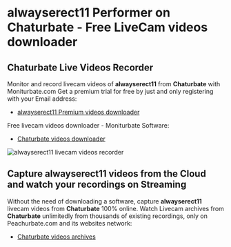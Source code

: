 # alwayserect11 Performer on Chaturbate - Free LiveCam videos downloader

## Chaturbate Live Videos Recorder

Monitor and record livecam videos of **alwayserect11** from **Chaturbate** with Moniturbate.com
Get a premium trial for free by just and only registering with your Email address:
* [alwayserect11 Premium videos downloader](https://moniturbate.com/request-demo-licence-key.html)

Free livecam videos downloader - Moniturbate Software:
* [Chaturbate videos downloader](https://moniturbate.com/moniturbate-download-software.html)

![alwayserect11 livecam videos recorder](https://peachurnet.com/templates/moniturbate-software.png)


## Capture alwayserect11 videos from the Cloud and watch your recordings on Streaming

Without the need of downloading a software, capture **alwayserect11** livecam videos from **Chaturbate** 100% online.
Watch Livecam archives from **Chaturbate** unlimitedly from thousands of existing recordings, only on Peachurbate.com and its websites network:
* [Chaturbate videos archives](https://peachurnet.com/)